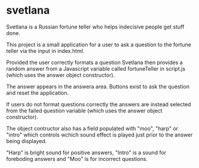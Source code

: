 # svetlana
Svetlana is a Russian fortune teller who helps indecisive people get stuff done.

This project is a small application for a user to ask a question to the fortune teller via the input in index.html.

Provided the user correctly formats a question Svetlana then provides a random answer from a Javascript variable called fortuneTeller in script.js (which uses the answer object constructor).

The answer appears in the answera area. Buttons exist to ask the question and reset the application.

If users do not format questions correctly the answers are instead selected from the failed question variable (which uses the answer object constructor).

The object contructor also has a field populated with "moo", "harp" or "intro" which controls wchich sound effect is played just prior to the answer being displayed. 

"Harp" is bright sound for positive answers, "Intro" is a sound for foreboding answers and "Moo" is for incorrect questions.


